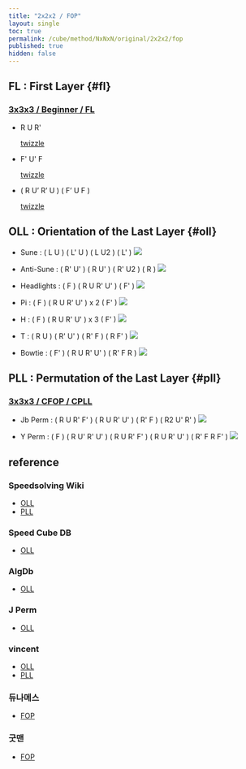 ```yaml
---
title: "2x2x2 / FOP"
layout: single
toc: true
permalink: /cube/method/NxNxN/original/2x2x2/fop
published: true
hidden: false
---
```


<head>
  <base target="_blank">
  <style>
    img {
      max-width:350px;
    }
  </style>
</head>



## FL : First Layer {#fl}

### [3x3x3 / Beginner / FL](/cube/method/NxNxN/original/3x3x3/beginner#fl)

- R U R'

  <a href="https://alpha.twizzle.net/edit/?puzzle=2x2x2&setup-anchor=end&stickering=F2L&alg=R+U+R%27">
  twizzle
  </a>
- F' U' F

  <a href="https://alpha.twizzle.net/edit/?puzzle=2x2x2&setup-anchor=end&stickering=F2L&alg=F%27+U%27+F">
  twizzle
  </a>
- ( R U’ R’ U ) ( F’ U F )

  <a href="https://alpha.twizzle.net/edit/?puzzle=2x2x2&setup-anchor=end&stickering=F2L&alg=R+U%27+R%27+U+F%27+U+F">
  twizzle
  </a>



## OLL : Orientation of the Last Layer {#oll}

- Sune : ( L U ) ( L' U ) ( L U2 ) ( L' )
  <a href="https://alpha.twizzle.net/edit/?puzzle=2x2x2&setup-anchor=end&stickering=OLL&alg=L+U+L%27+U+L+U2+L%27">
    <img src="https://user-images.githubusercontent.com/92285528/215315964-8aeb06d1-4510-4986-9b84-9304cdc630b2.png">
  </a>

- Anti-Sune : ( R' U' ) ( R U' ) ( R' U2 ) ( R )
  <a href="https://alpha.twizzle.net/edit/?puzzle=2x2x2&setup-anchor=end&stickering=OLL&alg=R%27+U%27+R+U%27+R%27+U2%27+R">
    <img src="https://user-images.githubusercontent.com/92285528/215316110-1c056781-7a3d-4ce9-9377-5c4beba2bfb3.png">
  </a>

- Headlights : ( F ) ( R U R' U' ) ( F' )
  <a href="https://alpha.twizzle.net/edit/?puzzle=2x2x2&setup-anchor=end&stickering=OLL&alg=F+R+U+R%27+U%27+F%27">
    <img src="https://user-images.githubusercontent.com/92285528/215316173-07e73037-684d-476f-82f9-5a2fba058550.png">
  </a>

- Pi : ( F ) ( R U R' U' ) x 2 ( F' )
  <a href="https://alpha.twizzle.net/edit/?puzzle=2x2x2&setup-anchor=end&stickering=OLL&alg=F+%28R+U+R%27+U%27%292+F%27">
    <img src="https://user-images.githubusercontent.com/92285528/215316218-5baafcdc-906f-411e-8307-ec2624856b06.png">
  </a>

- H : ( F ) ( R U R' U' ) x 3 ( F' )
  <a href="https://alpha.twizzle.net/edit/?puzzle=2x2x2&setup-anchor=end&stickering=OLL&alg=F+%28R+U+R%27+U%27%293+F%27">
    <img src="https://user-images.githubusercontent.com/92285528/215316261-0b4874ed-e108-4f00-8862-e5905d3c858a.png">
  </a>

- T : ( R U ) ( R' U' ) ( R' F ) ( R F' )
  <a href="https://alpha.twizzle.net/edit/?puzzle=2x2x2&setup-anchor=end&stickering=OLL&alg=R+U+R%27+U%27+R%27+F+R+F%27">
    <img src="https://user-images.githubusercontent.com/92285528/215316300-9363e22c-58f2-4a55-90fa-506ad85bfb22.png">
  </a>

- Bowtie : ( F' ) ( R U R' U' ) ( R' F R )
  <a href="https://alpha.twizzle.net/edit/?puzzle=2x2x2&setup-anchor=end&stickering=OLL&alg=F%27+R+U+R%27+U%27+R%27+F+R">
    <img src="https://user-images.githubusercontent.com/92285528/215316352-2ce8950e-cefc-43e9-837c-86d45659e0f1.png">
  </a>



## PLL : Permutation of the Last Layer {#pll}

### [3x3x3 / CFOP / CPLL](/cube/method/NxNxN/original/3x3x3/cfop#cpll)

- Jb Perm : ( R U R' F' ) ( R U R' U' ) ( R' F ) ( R2 U' R' )
  <a href="https://alpha.twizzle.net/edit/?puzzle=2x2x2&setup-anchor=end&stickering=PLL&alg=R+U+R%27+F%27+R+U+R%27+U%27+R%27+F+R2+U%27+R%27">
    <img src="https://user-images.githubusercontent.com/92285528/215316506-cb35216a-50e5-4c45-bf76-6dceb9a9c517.png">
  </a>

- Y Perm : ( F ) ( R U' R' U' ) ( R U R' F' ) ( R U R' U' ) ( R' F R F' )
  <a href="https://alpha.twizzle.net/edit/?puzzle=2x2x2&setup-anchor=end&stickering=PLL&alg=F+R+U%27+R%27+U%27+R+U+R%27+F%27+R+U+R%27+U%27+R%27+F+R+F%27">
    <img src="https://user-images.githubusercontent.com/92285528/215316575-3bec725d-ab4a-49ff-beec-76f3e268a27b.png">
  </a>



## reference

### Speedsolving Wiki

- [OLL](https://www.speedsolving.com/wiki/index.php/OLL_(2x2x2))
- [PLL](https://www.speedsolving.com/wiki/index.php/PLL_(2x2x2))

### Speed Cube DB

- [OLL](https://speedcubedb.com/a/2x2/OrtegaOLL)

### AlgDb

- [OLL](http://algdb.net/puzzle/222/ortegaoll)

### J Perm

- [OLL](https://jperm.net/algs/2x2oll)

### vincent

- [OLL](https://m.blog.naver.com/vincentcube/60134585079)
- [PLL](https://m.blog.naver.com/vincentcube/60134585117)

### 듀나메스

- [FOP](https://youtu.be/wTMsdWKq6No)

### 굿맨

- [FOP](https://youtu.be/byZU8_inqSU)
